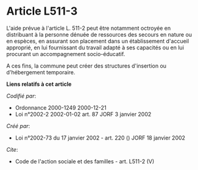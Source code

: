 # Article L511-3

L'aide prévue à l'article L. 511-2 peut être notamment octroyée en distribuant à la personne dénuée de ressources des secours
en nature ou en espèces, en assurant son placement dans un établissement d'accueil approprié, en lui fournissant du travail
adapté à ses capacités ou en lui procurant un accompagnement socio-éducatif. 

A ces fins, la commune peut créer des structures d'insertion ou d'hébergement temporaire.

**Liens relatifs à cet article**

_Codifié par_:

  - Ordonnance 2000-1249 2000-12-21
  - Loi n°2002-2 2002-01-02 art. 87 JORF 3 janvier 2002

_Créé par_:

  - Loi n°2002-73 du 17 janvier 2002 - art. 220 () JORF 18 janvier 2002

_Cite_:

  - Code de l'action sociale et des familles - art. L511-2 (V)
